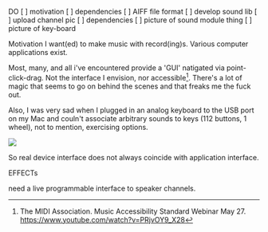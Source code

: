 DO
[ ] motivation
[ ] dependencies
[ ] AIFF file format
[ ] develop sound lib
[ ] upload channel pic
[ ] dependencies
[ ] picture of sound module thing
[ ] picture of key-board

Motivation
I want(ed) to make music with record(ing)s. Various computer applications exist.

Most, many, and all i've encountered provide a 'GUI' natigated via point-click-drag. Not the interface I envision, nor accessible[^1]. There's a lot of magic that seems to go on behind the scenes and that freaks me the fuck out.

Also, I was very sad when I plugged in an analog keyboard to the USB port on my Mac and couln't associate arbitrary sounds to keys (112 buttons, 1 wheel), not to mention, exercising options.

![](keyboard.HEIC)

So real device interface does not always coincide with application interface.

EFFECTs

need a live programmable interface to speaker channels.


[^1]: The MIDI Association. Music Accessibility Standard Webinar May 27. https://www.youtube.com/watch?v=PRjvOY9_X28
